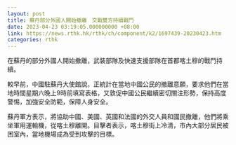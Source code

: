 ```yaml
---
layout: post
title: 蘇丹部分外國人開始撤離　交戰雙方持續戰鬥
date: 2023-04-23 03:19:05.000000000 +08:00
link: https://news.rthk.hk/rthk/ch/component/k2/1697439-20230423.htm
categories: rthk
---
```


在蘇丹的部分外國人開始撤離，武裝部隊及快速支援部隊在首都喀土穆的戰鬥持續。

較早前，中國駐蘇丹大使館說，正統計在當地中國公民的撤離意願，要求他們在當地時間星期六晚上9時前填寫表格，又敦促中國公民繼續密切關注形勢，保持高度警惕，加強安全防範，保障人身安全。

蘇丹軍方表示，將協助中國、美國、英國和法國的外交人員和國民撤離，他們將乘坐軍用運輸機，從喀土穆離開。目擊者表示，喀土穆街上冷清，市內大部分居民被困室內，當地機場成為受到攻擊的目標。
